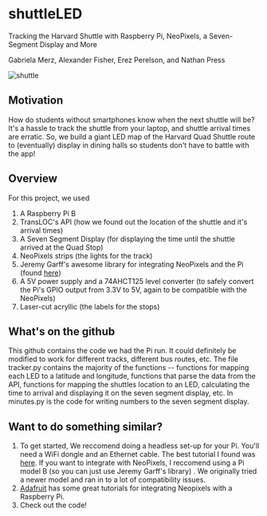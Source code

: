 # shuttleLED
Tracking the Harvard Shuttle with Raspberry Pi, NeoPixels, a Seven-Segment Display and More 

Gabriela Merz, Alexander Fisher, Erez Perelson, and Nathan Press 

 ![shuttle](es50.gif)

## Motivation 
How do students without smartphones know when the next shuttle will be? It's a hassle to track the shuttle from your laptop, and shuttle arrival times are erratic. So, we build a giant LED map of the Harvard Quad Shuttle route to (eventually) display in dining halls so students don't have to battle with the app! 

## Overview 
For this project, we used &nbsp;
1. A Raspberry Pi B &nbsp;
2. TransLOC's API (how we found out the location of the shuttle and it's arrival times) &nbsp;
3. A Seven Segment Display (for displaying the time until the shuttle arrived at the Quad Stop) &nbsp;
4. NeoPixels strips (the lights for the track) &nbsp;
5. Jeremy Garff's awesome library for integrating NeoPixels and the Pi (found [here](https://github.com/jgarff/rpi_ws281x)) &nbsp;
6. A 5V power supply and a 74AHCT125 level converter (to safely convert the Pi's GPIO output from 3.3V to 5V, again to be compatible with the NeoPixels) &nbsp;
7. Laser-cut acryllic (the labels for the stops) &nbsp;

## What's on the github 
This github contains the code we had the Pi run. It could definitely be modified to work for different tracks, different bus routes, etc. The file tracker.py contains the majority of the functions -- functions for mapping each LED to a latitude and longitude, functions that parse the data from the API, functions for mapping the shuttles location to an LED, calculating the time to arrival and displaying it on the seven segment display, etc. In minutes.py is the code for writing numbers to the seven segment display. 

## Want to do something similar? 
1. To get started, We reccomend doing a headless set-up for your Pi. You'll need a WiFi dongle and an Ethernet cable. The best tutorial I found was [here](https://www.raspberrypi.org/forums/viewtopic.php?f=91&t=74176). If you want to integrate with NeoPixels, I reccomend using a Pi model B (so you can just use Jeremy Garff's library) . We originally tried a newer model and ran in to a lot of compatibility issues. 
2. [Adafruit](https://learn.adafruit.com/neopixels-on-raspberry-pi/overview) has some great tutorials for integrating Neopixels with a Raspberry Pi. 
3. Check out the code! 



